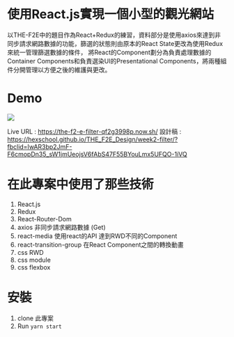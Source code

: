 # 使用React.js實現一個小型的觀光網站
以THE-F2E中的題目作為React+Redux的練習，資料部分是使用axios來達到非同步請求網路數據的功能，篩選的狀態則由原本的React State更改為使用Redux來統一管理篩選數據的條件，
將React的Component劃分為負責處理數據的Container Components和負責選染UI的Presentational Components，將兩種組件分開管理以方便之後的維護與更改。

# Demo
![](https://ithelp.ithome.com.tw/upload/images/20200630/20124767d63EcKelZi.png)

Live URL : https://the-f2-e-filter-qf2g3998p.now.sh/
設計稿 : https://hexschool.github.io/THE_F2E_Design/week2-filter/?fbclid=IwAR3bp2JmF-F6cmopDn35_sW1jmUeojsV6fAbS47F55BYouLmx5UFQO-1iVQ

# 在此專案中使用了那些技術
1. React.js
2. Redux
3. React-Router-Dom
4. axios 非同步請求網路數據 (Get)
5. react-media 使用react的API 達到RWD不同的Component
6. react-transition-group 在React Component之間的轉換動畫
7. css RWD
8. css module
9. css flexbox

# 安裝
1. clone 此專案
2. Run `yarn start`

